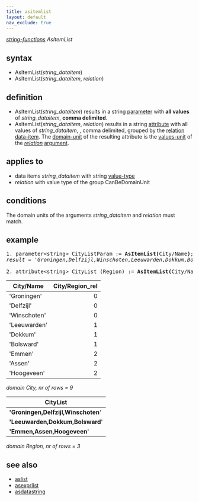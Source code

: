 ```yaml
---
title: asitemlist
layout: default
nav_exclude: true
---
```

*[string-functions](string-functions) AsItemList*

## syntax

- AsItemList(*string_dataitem*)
- AsItemList(*string_dataitem*, *relation*)

## definition

- AsItemList(*string_dataitem*) results in a string [parameter](parameter) with **all values** of *string_dataitem*, **comma delimited**.
- AsItemList(*string_dataitem*, *relation*) results in a string [attribute](attribute) with all values of *string_dataitem*, , comma delimited, grouped by the     [relation](relation) [data-item](data-item). The [domain-unit](domain-unit) of the resulting attribute is the [values-unit](values-unit) of the *[relation](relation)* [argument](argument).

## applies to

- data items *string_dataitem* with string [value-type](value-type)
- *relation* with value type of the group CanBeDomainUnit

## conditions

The domain units of the arguments *string_dataitem* and *relation* must match.

## example

<pre>
1. parameter&lt;string&gt; CityListParam := <B>AsItemList(</B>City/Name<B>)</B>; 
<I>result = 'Groningen,Delfzijl,Winschoten,Leeuwarden,Dokkum,Bolsward,Emmen,Assen,Hoogeveen'</I>

2. attribute&lt;string&gt; CityList (Region) := <B>AsItemList(</B>City/Name, City/Region_rel<B>)</B>;
</pre>

| City/Name    | City/Region_rel |
|--------------|----------------:|
| 'Groningen'  | 0               |
| 'Delfzijl'   | 0               |
| 'Winschoten' | 0               |
| 'Leeuwarden' | 1               |
| 'Dokkum'     | 1               |
| 'Bolsward'   | 1               |
| 'Emmen'      | 2               |
| 'Assen'      | 2               |
| 'Hoogeveen'  | 2               |

*domain City, nr of rows = 9*

| **CityList**                        |
|-------------------------------------|
| **'Groningen,Delfzijl,Winschoten**' |
| **'Leeuwarden,Dokkum,Bolsward**'    |
| **'Emmen,Assen,Hoogeveen**'         |

*domain Region, nr of rows = 3*

## see also

- [aslist](aslist)
- [asexprlist](asexprlist)
- [asdatastring](asdatastring)
